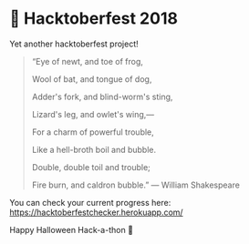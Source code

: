 # 🎃 Hacktoberfest 2018
Yet another hacktoberfest project!

>“Eye of newt, and toe of frog,
>
>Wool of bat, and tongue of dog,
>
>Adder's fork, and blind-worm's sting,
>
>Lizard's leg, and owlet's wing,—
>
>For a charm of powerful trouble,
>
>Like a hell-broth boil and bubble.
>
>Double, double toil and trouble;
>
>Fire burn, and caldron bubble.”
>― William Shakespeare

You can check your current progress here: https://hacktoberfestchecker.herokuapp.com/

Happy Halloween Hack-a-thon 👻
